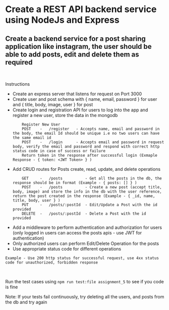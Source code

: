 # Create a REST API backend service using NodeJs and Express

## Create a backend service for a post sharing application like instagram, the user should be able to add posts, edit and delete them as required

<br />

Instructions
* Create an express server that listens for request on Port 3000
* Create user and post schema with { name, email, password } for user and { title, body, image, user } for post
* Create login and registration API for users to log into the app and register a new user, store the data in the mongodb
    ```
        Register New User
        POST    -   /register   - Accepts name, email and password in the body, the email Id should be unique i.e no two users can have the same email id
        POST    -   /login      - Accepts email and password in request body, verify the email and password and respond with correct http status code in case of success or failure
        Return token in the response after successful login (Exmaple Response - { token: <JWT Token> } )
    ```
* Add CRUD routes for Posts create, read, update, and delete operations
    ```
        GET     -   /posts          - Get all the posts in the db, the response should be in format (Example - { posts: [] } )
        POST    -   /posts          - Create a new post (accept title, body, image) and store the info in the db with the user reference, return the post created in the response (Example - { _id, name, title, body, user } )
        PUT     -   /posts/:postId  - Edit/Update a Post with the id provided
        DELETE  -   /posts/:postId  - Delete a Post with the id provided
    ```
* Add a middleware to perform authentication and authorization for users (only logged in users can access the posts apis - use JWT for authentication)
* Only authorized users can perform Edit/Delete Operation for the posts
* Use appropriate status code for different operations
```
Example - Use 200 http status for successful request, use 4xx status code for unauthorized, forbidden response
```

<br/>

Run the test cases using ```npm run test:file assignment_5``` to see if you code is fine

Note: If your tests fail continuously, try deleting all the users, and posts from the db and try again
